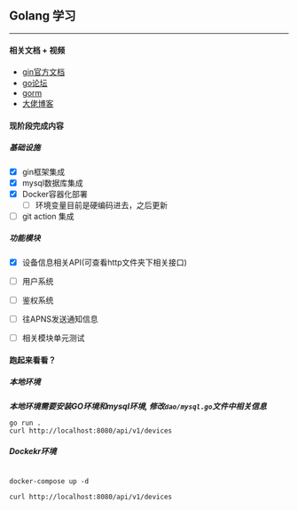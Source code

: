 ## Golang 学习
---
#### 相关文档 + 视频
+ [gin官方文档](https://gin-gonic.com/zh-cn/)
+ [go论坛](https://learnku.com/go)
+ [gorm](https://gorm.io/zh_CN/docs)
+ [大佬博客](https://liwenzhou.com/)


#### 现阶段完成内容
##### 基础设施
- [x] gin框架集成
- [x] mysql数据库集成
- [x] Docker容器化部署
  - [ ] 环境变量目前是硬编码进去，之后更新
- [ ] git action 集成

##### 功能模块
- [x] 设备信息相关API(可查看http文件夹下相关接口)
- [ ] 用户系统
- [ ] 鉴权系统
- [ ] 往APNS发送通知信息
- [ ] 相关模块单元测试



#### 跑起来看看？

##### 本地环境
***本地环境需要安装GO环境和mysql环境, 修改`dao/mysql.go`文件中相关信息***
```shell
go run .
curl http://localhost:8080/api/v1/devices
```


##### Dockekr环境
```shell

docker-compose up -d

curl http://localhost:8080/api/v1/devices
```
